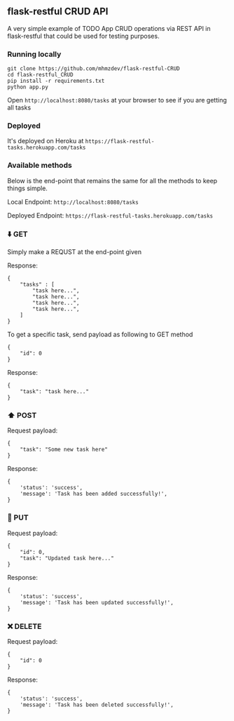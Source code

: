 ## flask-restful CRUD API
A very simple example of TODO App CRUD operations via REST API in flask-restful that could be used for testing purposes.

### Running locally
```
git clone https://github.com/mhmzdev/flask-restful-CRUD
cd flask-restful_CRUD
pip install -r requirements.txt
python app.py
```

Open `http://localhost:8080/tasks` at your browser to see if you are getting all tasks

### Deployed
It's deployed on Heroku at `https://flask-restful-tasks.herokuapp.com/tasks`


### Available methods
Below is the end-point that remains the same for all the methods to keep things simple.

Local Endpoint: `http://localhost:8080/tasks`

Deployed Endpoint: `https://flask-restful-tasks.herokuapp.com/tasks`

### ⬇️ GET

Simply make a REQUST at the end-point given

Response:
```
{
    "tasks" : [
        "task here...",
        "task here...",
        "task here...",
        "task here...",
    ]
}
```

To get a specific task, send payload as following to GET method
```
{
    "id": 0
}
```
Response:
```
{
    "task": "task here..."
}
```

### ⬆️ POST

Request payload:
```
{
    "task": "Some new task here"
}
```

Response:
```
{
    'status': 'success',
    'message': 'Task has been added successfully!',
}
```

### 🔄 PUT
Request payload:
```
{
    "id": 0,
    "task": "Updated task here..."
}
```

Response:
```
{
    'status': 'success',
    'message': 'Task has been updated successfully!',
}
```

### ❌ DELETE
Request payload:
```
{
    "id": 0
}
```

Response:
```
{
    'status': 'success',
    'message': 'Task has been deleted successfully!',
}
```